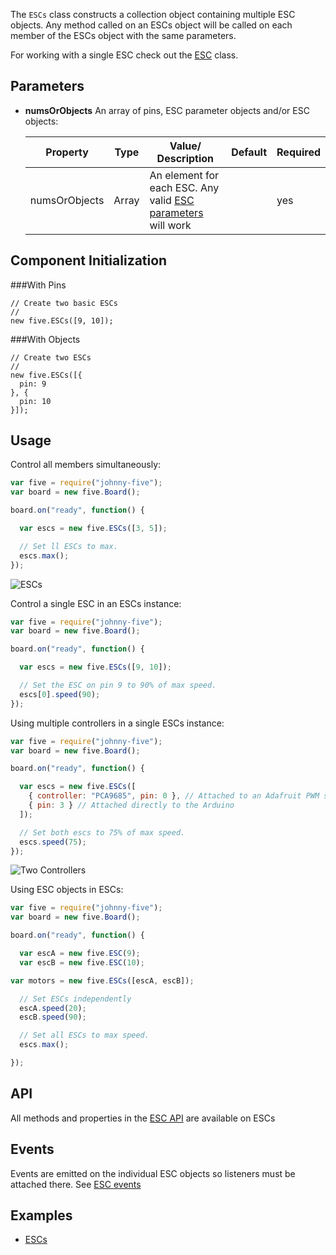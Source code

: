 The `ESCs` class constructs a collection object containing multiple ESC objects. Any method called on an ESCs object will be called on each member of the ESCs object with the same parameters.

For working with a single ESC check out the [ESC](https://github.com/rwaldron/johnny-five/wiki/esc) class.

## Parameters

- **numsOrObjects** An array of pins, ESC parameter objects and/or ESC objects:
  <span class="abbreviate-table">
  
  | Property | Type           | Value/ Description                     | Default | Required |
  |----------|----------------|-----------------------|---------------------------------|----------|
  | numsOrObjects       | Array | An element for each ESC. Any valid [ESC parameters](https://github.com/rwaldron/johnny-five/wiki/esc#parameters) will work  |  | yes       |
  </span>

## Component Initialization

###With Pins
````
// Create two basic ESCs
//
new five.ESCs([9, 10]);
````

###With Objects
````
// Create two ESCs
//
new five.ESCs([{
  pin: 9
}, {
  pin: 10
}]);
````


## Usage

Control all members simultaneously:
```js
var five = require("johnny-five");
var board = new five.Board();

board.on("ready", function() {

  var escs = new five.ESCs([3, 5]);

  // Set ll ESCs to max.
  escs.max();
});
```

![ESCs](https://github.com/rwaldron/johnny-five/raw/master/docs/breadboard/esc-array.png)

Control a single ESC in an ESCs instance:
```js
var five = require("johnny-five");
var board = new five.Board();

board.on("ready", function() {

  var escs = new five.ESCs([9, 10]);

  // Set the ESC on pin 9 to 90% of max speed.
  escs[0].speed(90);
});
```

Using multiple controllers in a single ESCs instance:
```js
var five = require("johnny-five");
var board = new five.Board();

board.on("ready", function() {

  var escs = new five.ESCs([
    { controller: "PCA9685", pin: 0 }, // Attached to an Adafruit PWM shield
    { pin: 3 } // Attached directly to the Arduino
  ]);

  // Set both escs to 75% of max speed.
  escs.speed(75);
});
```

![Two Controllers](https://github.com/rwaldron/johnny-five/raw/master/docs/breadboard/escs-2-controllers.png)

Using ESC objects in ESCs:
```js
var five = require("johnny-five");
var board = new five.Board();

board.on("ready", function() {

  var escA = new five.ESC(9);
  var escB = new five.ESC(10);

var motors = new five.ESCs([escA, escB]);

  // Set ESCs independently
  escA.speed(20);
  escB.speed(90);

  // Set all ESCs to max speed.
  escs.max();

});
```

## API

All methods and properties in the [ESC API](https://github.com/rwaldron/johnny-five/wiki/esc#api) are available on ESCs

## Events

Events are emitted on the individual ESC objects so listeners must be attached there. See [ESC events](https://github.com/rwaldron/johnny-five/wiki/esc#events)

<!--remove-start-->

## Examples

- [ESCs](http://johnny-five.io/examples/esc-array)

<!--remove-end-->